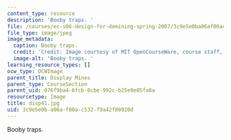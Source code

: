 ```yaml
---
content_type: resource
description: 'Booby traps. '
file: /courses/ec-s06-design-for-demining-spring-2007/3c9e5e0ba06af00ac532f9a42f80920d_disp41.jpg
file_type: image/jpeg
image_metadata:
  caption: Booby traps.
  credit: 'Credit: Image courtesy of MIT OpenCourseWare, course staff, and students.'
  image-alt: 'Booby traps. '
learning_resource_types: []
ocw_type: OCWImage
parent_title: Display Mines
parent_type: CourseSection
parent_uid: 076f9ba4-6fcb-8cbe-992c-b25e9e05fa8a
resourcetype: Image
title: disp41.jpg
uid: 3c9e5e0b-a06a-f00a-c532-f9a42f80920d
---
```

Booby traps. 


